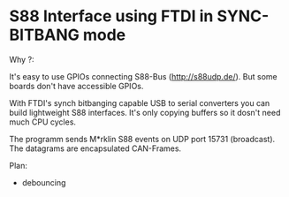 S88 Interface using FTDI in SYNC-BITBANG mode
=============================================

Why ?:

It's easy to use GPIOs connecting S88-Bus (http://s88udp.de/).
But some boards don't have accessible GPIOs.

With FTDI's synch bitbanging capable USB to serial converters you
can build lightweight S88 interfaces. It's only copying buffers
so it dosn't need much CPU cycles.

The programm sends M\*rklin S88 events on UDP port 15731 (broadcast).
The datagrams are encapsulated CAN-Frames.

Plan:
- debouncing
